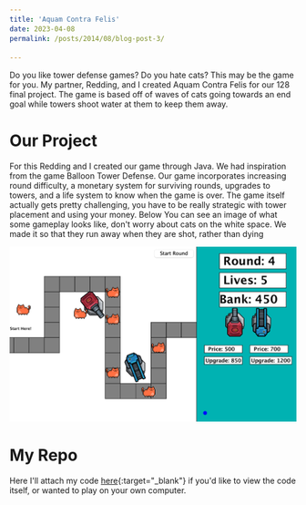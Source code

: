 ```yaml
---
title: 'Aquam Contra Felis'
date: 2023-04-08
permalink: /posts/2014/08/blog-post-3/

---
```


Do you like tower defense games? Do you hate cats? This may be the game for you. My partner, Redding, and I created Aquam Contra Felis for our 128 final project. The game is based off of waves of cats going towards an end goal while towers shoot water at them to keep them away. 

Our Project
======
For this Redding and I created our game through Java. We had inspiration from the game Balloon Tower Defense. Our game incorporates increasing round difficulty, a monetary system for surviving rounds, upgrades to towers, and a life system to know when the game is over. The game itself actually gets pretty challenging, you have to be really strategic with tower placement and using your money. Below You can see an image of what some gameplay looks like, don't worry about cats on the white space. We made it so that they run away when they are shot, rather than dying

<img src="/images/aquamContra.png" alt="Alt text" title="Game Image" />

My Repo
======
Here I'll attach my code [here](https://github.com/jacobhellenbrand/128-FinalProject){:target="_blank"} if you'd like to view the code itself, or wanted to play on your own computer. 

